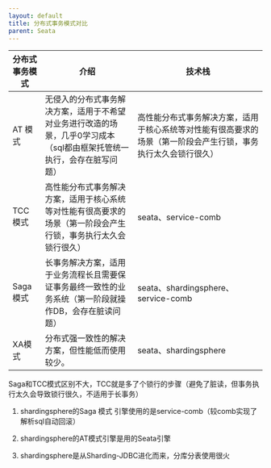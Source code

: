 ```yaml
---
layout: default
title: 分布式事务模式对比
parent: Seata
---
```


| 分布式事务模式 | 介绍 | 技术栈 | 
| -- | -- | -- |
| AT 模式 | 无侵入的分布式事务解决方案，适用于不希望对业务进行改造的场景，几乎0学习成本（sql都由框架托管统一执行，会存在脏写问题） | 高性能分布式事务解决方案，适用于核心系统等对性能有很高要求的场景（第一阶段会产生行锁，事务执行太久会锁行很久） | 
| TCC 模式 | 高性能分布式事务解决方案，适用于核心系统等对性能有很高要求的场景（第一阶段会产生行锁，事务执行太久会锁行很久） | seata、service-comb | 
| Saga 模式 | 长事务解决方案，适用于业务流程长且需要保证事务最终一致性的业务系统（第一阶段就操作DB，会存在脏读问题） | seata、shardingsphere、service-comb | 
| XA模式 | 分布式强一致性的解决方案，但性能低而使用较少。 | seata、shardingsphere | 


Saga和TCC模式区别不大，TCC就是多了个锁行的步骤（避免了脏读，但事务执行太久会导致锁行很久，不适用于长事务）

1. shardingsphere的Saga 模式 引擎使用的是service-comb（较comb实现了解析sql自动回滚）

1. shardingsphere的AT模式引擎是用的Seata引擎

1. shardingsphere是从Sharding-JDBC进化而来，分库分表使用很火